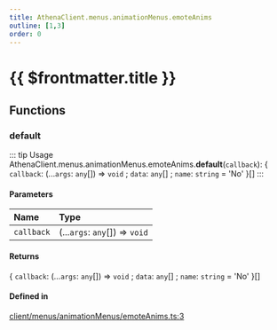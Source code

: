 ```yaml
---
title: AthenaClient.menus.animationMenus.emoteAnims
outline: [1,3]
order: 0
---
```


# {{ $frontmatter.title }}


## Functions

### default

::: tip Usage
AthenaClient.menus.animationMenus.emoteAnims.**default**(`callback`): { `callback`: (...`args`: `any`[]) => `void` ; `data`: `any`[] ; `name`: `string` = 'No' }[]
:::

#### Parameters

| Name | Type |
| :------ | :------ |
| `callback` | (...`args`: `any`[]) => `void` |

#### Returns

{ `callback`: (...`args`: `any`[]) => `void` ; `data`: `any`[] ; `name`: `string` = 'No' }[]

#### Defined in

[client/menus/animationMenus/emoteAnims.ts:3](https://github.com/Stuyk/altv-athena/blob/70801b3/src/core/client/menus/animationMenus/emoteAnims.ts#L3)
